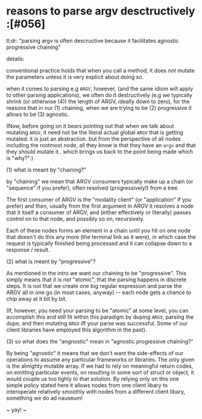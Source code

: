 # reasons to parse argv desctructively :[#056]

tl;dr: "parsing argv is often descructive because it facilitates
  agnostic progressive chaining"

details:

conventional practice holds that when you call a method, it does *not*
mutate the parameters unless it is very explicit about doing so.

when it comes to parsing e.g `ARGV`, however, (and the same idiom will
apply to other parsing applications), we often do it destructively (e.g
we typically shrink (or otherwise (4)) the length of ARGV, ideally
down to zero), for the reasons that in our (1) chaining, when we are
trying to be (2) progressive it allows to be (3) agnostic.

(Now, before going on it bears pointing out that when we talk about
mutating `ARGV`, it need not be the literal actual global `ARGV` that
is getting mutated: it is just an abstraction. but from the perspective
of all nodes including the rootmost node, all they know is that they
have an `argv` and that they should mutate it.. which brings us back
to the point being made which is "why?":)


(1) what is meant by "chaining?"

by "chaining" we mean that ARGV consumers typically make up a chain
(or "sequence" if you prefer), often resolved (progressively!) from a tree.

The first consumer of ARGV is the "modality client" (or "application" if you
prefer) and then, usually from the first argument in ARGV it resolves
a node that it itself a consumer of ARGV, and (either effectively or
literally) passes control on to that node, and possibly so on,
recursively.

Each of these nodes forms an element in a chain until you hit on one
node that doesn't do this any more (the terminal link as it were), in
which case the request is typically finished being processed and
it can collapse down to a response / result.


(2) what is meant by "progressive"?

As mentioned in the intro we want our chaining to be "progressive".
This simply means that it is not "atomic", that the parsing happens
in discrete steps. It is not that we create one big regular expression
and parse the ARGV all in one go (in most cases, anyway) --
each node gets a chance to chip away at it bit by bit.

(If, however, you need your parsing to be "atomic" at some level,
you can accomplish this and still fit within this paradigm by
duping `ARGV`, parsing the dupe, and then mutating `ARGV` iff
your parse was successful. Some of our client libraries have employed this
algorithm in the past).


(3) so what does the "angnostic" mean in "agnostic progressive chaining?"

By being "agnostic" it means that we don't want the side-effects of
our operations to assume any particular frameworks or libraries.
The only given is the almighty mutable array. If we had to rely
on meaningful return codes, on emitting particular events, on resulting
in some sort of struct or object, it would couple us too tighly to
that solution. By relying only on this one simple policy stated here
it allows nodes from one client libary to interoperate relatively
smoothly with nodes from a different client libary, something we
do ad nauseum!

~ yay! ~

